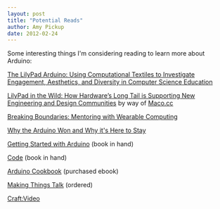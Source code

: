 ```yaml
---
layout: post
title: "Potential Reads"
author: Amy Pickup
date: 2012-02-24
---
```


Some interesting things I'm considering reading to learn more about Arduino:

[The LilyPad Arduino: Using Computational Textiles to Investigate Engagement, Aesthetics, and Diversity in Computer Science Education](http://etiquettecreative.org/blog//2012/02/Using%20Computational%20Textiles%20to%20Investigate%20Engagement,%20Aesthetics,%20and%20Diversity%20in%20Computer%20Science%20Education)

[LilyPad in the Wild: How Hardwareʼs Long Tail is Supporting New Engineering and Design Communities](http://etiquettecreative.org/blog//2012/02/Using%20Computational%20Textiles%20to%20Investigate%20Engagement,%20Aesthetics,%20and%20Diversity%20in%20Computer%20Science%20Education) by way of [Maco.cc](http://mako.cc/copyrighteous/20101001-00)

[Breaking Boundaries: Mentoring with Wearable Computing](http://www.paulos.net/papers/2011/SoftComputingCHI2011.pdf)

[Why the Arduino Won and Why it's Here to Stay](http://blog.makezine.com/2011/02/10/why-the-arduino-won-and-why-its-here-to-stay/)

[Getting Started with Arduino](http://makezine.com/getstartedarduino/) (book in hand)

[Code](http://www.charlespetzold.com/code/) (book in hand)

[Arduino Cookbook](http://books.google.com/books?id=56H-13NzsSQC&printsec=frontcover&dq=arduino+cookbook&hl=en&sa=X&ei=sbVHT6SUBeL30gG0xszzDQ&ved=0CEcQ6AEwAA#v=onepage&q=arduino%20cookbook&f=false) (purchased ebook)

[Making Things Talk](http://books.google.com/books?id=14HZK0Pi-mEC&pg=PR15&dq=arduino+cookbook&hl=en&sa=X&ei=sbVHT6SUBeL30gG0xszzDQ&ved=0CFgQ6AEwAw#v=onepage&q=arduino%20cookbook&f=false) (ordered)

[Craft:Video](http://craftzine.com/videos/)